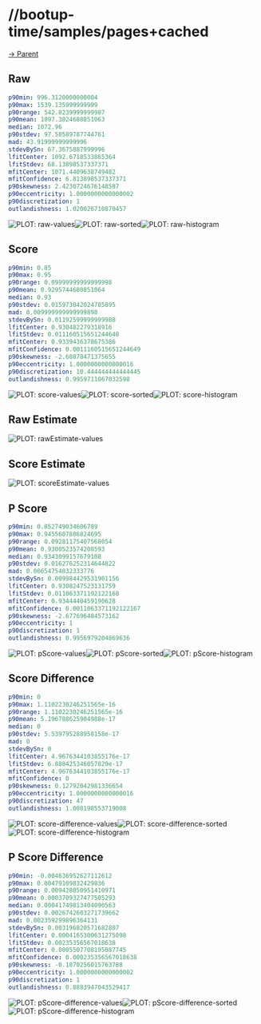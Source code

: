 
# //bootup-time/samples/pages+cached

[→ Parent](../..)


## Raw


```yaml
p90min: 996.3120000000004
p90max: 1539.135999999999
p90range: 542.8239999999987
p90mean: 1097.3024680851063
median: 1072.96
p90stdev: 97.50589787744761
mad: 43.91999999999996
stdevBySn: 67.3675887999996
lfitCenter: 1092.6718533865364
lfitStdev: 68.13898537337371
mfitCenter: 1071.4409638749482
mfitConfidence: 6.813898537337371
p90skewness: 2.4230724676148587
p90eccentricity: 1.0000000000000002
p90discretization: 1
outlandishness: 1.020026710870457

```

![PLOT: raw-values](./raw/values.svg)![PLOT: raw-sorted](./raw/sorted.svg)![PLOT: raw-histogram](./raw/histogram.svg)
## Score


```yaml
p90min: 0.85
p90max: 0.95
p90range: 0.09999999999999998
p90mean: 0.9295744680851064
median: 0.93
p90stdev: 0.015973042024785895
mad: 0.009999999999999898
stdevBySn: 0.01192599999999988
lfitCenter: 0.930482279318916
lfitStdev: 0.011160515651244648
mfitCenter: 0.9339436378675386
mfitConfidence: 0.0011160515651244649
p90skewness: -2.60878471375655
p90eccentricity: 1.0000000000000016
p90discretization: 10.444444444444445
outlandishness: 0.9959711067032598

```

![PLOT: score-values](./score/values.svg)![PLOT: score-sorted](./score/sorted.svg)![PLOT: score-histogram](./score/histogram.svg)
## Raw Estimate

![PLOT: rawEstimate-values](./rawEstimate/values.svg)
## Score Estimate

![PLOT: scoreEstimate-values](./scoreEstimate/values.svg)
## P Score


```yaml
p90min: 0.852749034606789
p90max: 0.9455607886824695
p90range: 0.09281175407568054
p90mean: 0.9300523574208593
median: 0.9343099157679108
p90stdev: 0.016276252314644822
mad: 0.00654754832333776
stdevBySn: 0.009984429531901156
lfitCenter: 0.9308247523131759
lfitStdev: 0.011063371192122168
mfitCenter: 0.9344440459190628
mfitConfidence: 0.0011063371192122167
p90skewness: -2.677696484573162
p90eccentricity: 1
p90discretization: 1
outlandishness: 0.9956979204869636

```

![PLOT: pScore-values](./pScore/values.svg)![PLOT: pScore-sorted](./pScore/sorted.svg)![PLOT: pScore-histogram](./pScore/histogram.svg)
## Score Difference


```yaml
p90min: 0
p90max: 1.1102230246251565e-16
p90range: 1.1102230246251565e-16
p90mean: 5.196788625904988e-17
median: 0
p90stdev: 5.539795288958158e-17
mad: 0
stdevBySn: 0
lfitCenter: 4.9676344103855176e-17
lfitStdev: 6.880425346057829e-17
mfitCenter: 4.9676344103855176e-17
mfitConfidence: 0
p90skewness: 0.12792042981336654
p90eccentricity: 1.0000000000000016
p90discretization: 47
outlandishness: 1.008198553719008

```

![PLOT: score-difference-values](./score-difference/values.svg)![PLOT: score-difference-sorted](./score-difference/sorted.svg)![PLOT: score-difference-histogram](./score-difference/histogram.svg)
## P Score Difference


```yaml
p90min: -0.004636952627112612
p90max: 0.00479109832429836
p90range: 0.009428050951410971
p90mean: 0.0003709327477505293
median: 0.00041749813404090563
p90stdev: 0.0026742603271739662
mad: 0.002359299896364131
stdevBySn: 0.003196820571682807
lfitCenter: 0.0004165300631275098
lfitStdev: 0.00235356567018638
mfitCenter: 0.0005507708195087745
mfitConfidence: 0.000235356567018638
p90skewness: -0.1870256015763788
p90eccentricity: 1.0000000000000002
p90discretization: 1
outlandishness: 0.8883947043529417

```

![PLOT: pScore-difference-values](./pScore-difference/values.svg)![PLOT: pScore-difference-sorted](./pScore-difference/sorted.svg)![PLOT: pScore-difference-histogram](./pScore-difference/histogram.svg)